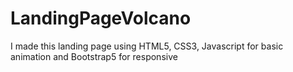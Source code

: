 # LandingPageVolcano
I made this landing page using HTML5, CSS3, Javascript for basic animation and Bootstrap5 for responsive
